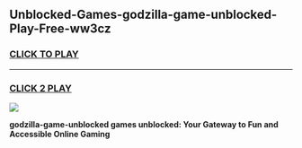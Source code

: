 
## Unblocked-Games-godzilla-game-unblocked-Play-Free-ww3cz
<h3>
<a href="https://premium76.site?title=godzilla-game-unblocked&ref=23A">CLICK TO PLAY</a></h3>
<hr>

<h3>
<a href="https://premium76.site?title=godzilla-game-unblocked&ref=23A">CLICK 2 PLAY</a>
  
</h3>

<a href="https://premium76.site?title=godzilla-game-unblocked&ref=23A"><img src="https://clearcache.store/games.png"></a>


**godzilla-game-unblocked games unblocked: Your Gateway to Fun and Accessible Online Gaming**
